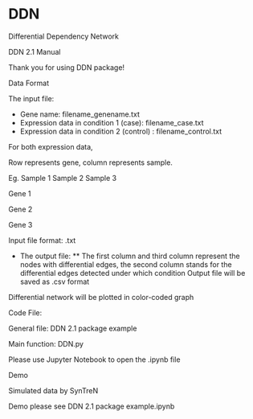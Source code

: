 # DDN
Differential Dependency Network

DDN 2.1 Manual

Thank you for using DDN package!

Data Format

The input file:
* Gene name: filename_genename.txt
* Expression data in condition 1 (case): filename_case.txt
* Expression data in condition 2 (control) : filename_control.txt

For both expression data,

Row represents gene, column represents sample.

Eg.
	Sample 1	Sample 2	Sample 3

Gene 1			

Gene 2			

Gene 3			

Input file format: .txt

* The output file:
** The first column and third column represent the nodes with differential edges, the second column stands for the differential edges detected under which condition
Output file will be saved as .csv format

Differential network will be plotted in color-coded graph

Code File:

General file: DDN 2.1 package example 

Main function: DDN.py

Please use Jupyter Notebook to open the .ipynb file

Demo

Simulated data by SynTreN

Demo please see  DDN 2.1 package example.ipynb
